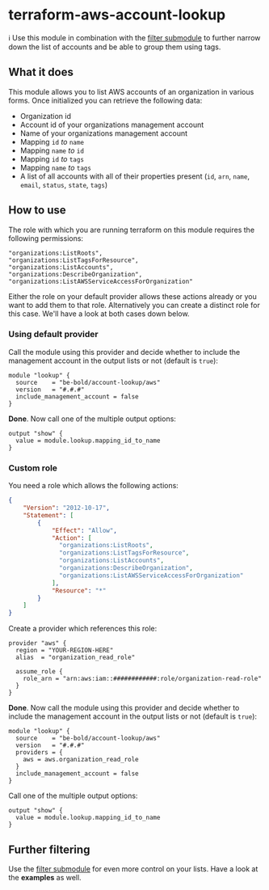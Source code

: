 # terraform-aws-account-lookup

ℹ️ Use this module in combination with the [filter submodule](https://github.com/be-bold/terraform-aws-account-lookup/tree/main/modules/filter) to further narrow down the list of accounts and be able to group them using tags.

## What it does

This module allows you to list AWS accounts of an organization in various forms. Once initialized you can retrieve the following data:
* Organization id
* Account id of your organizations management account
* Name of your organizations management account
* Mapping `id` _to_ `name`
* Mapping `name` _to_ `id`
* Mapping `id` _to_ `tags`
* Mapping `name` _to_ `tags`
* A list of all accounts with all of their properties present (`id`, `arn`, `name`, `email`, `status`, `state`, `tags`)

## How to use

The role with which you are running terraform on this module requires the following permissions:

```text
"organizations:ListRoots",
"organizations:ListTagsForResource",
"organizations:ListAccounts",
"organizations:DescribeOrganization",
"organizations:ListAWSServiceAccessForOrganization"
```

Either the role on your default provider allows these actions already or you want to add them to that role.
Alternatively you can create a distinct role for this case. We'll have a look at both cases down below.

### Using default provider

Call the module using this provider and decide whether to include the management account in the output lists or not (default is `true`):

```hcl
module "lookup" {
  source    = "be-bold/account-lookup/aws"
  version   = "#.#.#"
  include_management_account = false
}
```

**Done**. Now call one of the multiple output options:

````hcl
output "show" {
  value = module.lookup.mapping_id_to_name
}
````

### Custom role

You need a role which allows the following actions:

```json
{
    "Version": "2012-10-17",
    "Statement": [
        {
            "Effect": "Allow",
            "Action": [
              "organizations:ListRoots",
              "organizations:ListTagsForResource",
              "organizations:ListAccounts",
              "organizations:DescribeOrganization",
              "organizations:ListAWSServiceAccessForOrganization"
            ],
            "Resource": "*"
        }
    ]
}
```

Create a provider which references this role:

```hcl
provider "aws" {
  region = "YOUR-REGION-HERE"
  alias  = "organization_read_role"

  assume_role {
    role_arn = "arn:aws:iam::############:role/organization-read-role"
  }
}
```

**Done**. Now call the module using this provider and decide whether to include the management account in the output lists or not (default is `true`):

```hcl
module "lookup" {
  source    = "be-bold/account-lookup/aws"
  version   = "#.#.#"
  providers = {
    aws = aws.organization_read_role
  }
  include_management_account = false
}
```

Call one of the multiple output options:

````hcl
output "show" {
  value = module.lookup.mapping_id_to_name
}
````

## Further filtering

Use the [filter submodule](https://github.com/be-bold/terraform-aws-account-lookup/tree/main/modules/filter) for even more control on your lists.
Have a look at the **examples** as well.
